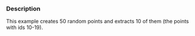### Description
This example creates 50 random points and extracts 10 of them (the points with ids 10-19).

